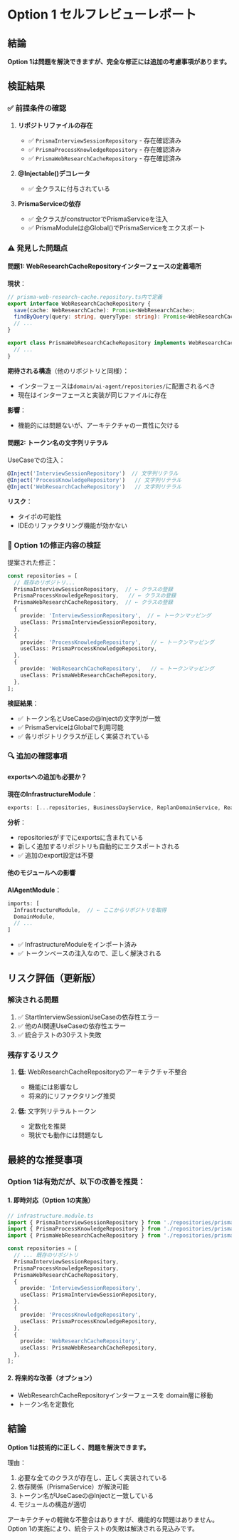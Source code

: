 # Option 1 セルフレビューレポート

## 結論
**Option 1は問題を解決できますが、完全な修正には追加の考慮事項があります。**

## 検証結果

### ✅ 前提条件の確認

1. **リポジトリファイルの存在**
   - ✅ `PrismaInterviewSessionRepository` - 存在確認済み
   - ✅ `PrismaProcessKnowledgeRepository` - 存在確認済み
   - ✅ `PrismaWebResearchCacheRepository` - 存在確認済み

2. **@Injectable()デコレータ**
   - ✅ 全クラスに付与されている

3. **PrismaServiceの依存**
   - ✅ 全クラスがconstructorでPrismaServiceを注入
   - ✅ PrismaModuleは@Global()でPrismaServiceをエクスポート

### ⚠️ 発見した問題点

#### 問題1: WebResearchCacheRepositoryインターフェースの定義場所

**現状**：
```typescript
// prisma-web-research-cache.repository.ts内で定義
export interface WebResearchCacheRepository {
  save(cache: WebResearchCache): Promise<WebResearchCache>;
  findByQuery(query: string, queryType: string): Promise<WebResearchCache | null>;
  // ...
}

export class PrismaWebResearchCacheRepository implements WebResearchCacheRepository {
  // ...
}
```

**期待される構造**（他のリポジトリと同様）：
- インターフェースは`domain/ai-agent/repositories/`に配置されるべき
- 現在はインターフェースと実装が同じファイルに存在

**影響**：
- 機能的には問題ないが、アーキテクチャの一貫性に欠ける

#### 問題2: トークン名の文字列リテラル

UseCaseでの注入：
```typescript
@Inject('InterviewSessionRepository')  // 文字列リテラル
@Inject('ProcessKnowledgeRepository')   // 文字列リテラル
@Inject('WebResearchCacheRepository')   // 文字列リテラル
```

**リスク**：
- タイポの可能性
- IDEのリファクタリング機能が効かない

### 📝 Option 1の修正内容の検証

提案された修正：
```typescript
const repositories = [
  // 既存のリポジトリ...
  PrismaInterviewSessionRepository,  // ← クラスの登録
  PrismaProcessKnowledgeRepository,   // ← クラスの登録
  PrismaWebResearchCacheRepository,  // ← クラスの登録
  {
    provide: 'InterviewSessionRepository',  // ← トークンマッピング
    useClass: PrismaInterviewSessionRepository,
  },
  {
    provide: 'ProcessKnowledgeRepository',   // ← トークンマッピング
    useClass: PrismaProcessKnowledgeRepository,
  },
  {
    provide: 'WebResearchCacheRepository',   // ← トークンマッピング
    useClass: PrismaWebResearchCacheRepository,
  },
];
```

**検証結果**：
- ✅ トークン名とUseCaseの@Injectの文字列が一致
- ✅ PrismaServiceはGlobalで利用可能
- ✅ 各リポジトリクラスが正しく実装されている

### 🔍 追加の確認事項

#### exportsへの追加も必要か？

**現在のInfrastructureModule**：
```typescript
exports: [...repositories, BusinessDayService, ReplanDomainService, RealtimeModule, ...aiServices]
```

**分析**：
- repositoriesがすでにexportsに含まれている
- 新しく追加するリポジトリも自動的にエクスポートされる
- ✅ 追加のexport設定は不要

#### 他のモジュールへの影響

**AIAgentModule**：
```typescript
imports: [
  InfrastructureModule,  // ← ここからリポジトリを取得
  DomainModule,
  // ...
]
```

- ✅ InfrastructureModuleをインポート済み
- ✅ トークンベースの注入なので、正しく解決される

## リスク評価（更新版）

### 解決される問題
1. ✅ StartInterviewSessionUseCaseの依存性エラー
2. ✅ 他のAI関連UseCaseの依存性エラー
3. ✅ 統合テストの30テスト失敗

### 残存するリスク
1. **低**: WebResearchCacheRepositoryのアーキテクチャ不整合
   - 機能には影響なし
   - 将来的にリファクタリング推奨

2. **低**: 文字列リテラルトークン
   - 定数化を推奨
   - 現状でも動作には問題なし

## 最終的な推奨事項

### Option 1は有効だが、以下の改善を推奨：

#### 1. 即時対応（Option 1の実施）
```typescript
// infrastructure.module.ts
import { PrismaInterviewSessionRepository } from './repositories/prisma-interview-session.repository';
import { PrismaProcessKnowledgeRepository } from './repositories/prisma-process-knowledge.repository';
import { PrismaWebResearchCacheRepository } from './repositories/prisma-web-research-cache.repository';

const repositories = [
  // ... 既存のリポジトリ
  PrismaInterviewSessionRepository,
  PrismaProcessKnowledgeRepository, 
  PrismaWebResearchCacheRepository,
  {
    provide: 'InterviewSessionRepository',
    useClass: PrismaInterviewSessionRepository,
  },
  {
    provide: 'ProcessKnowledgeRepository',
    useClass: PrismaProcessKnowledgeRepository,
  },
  {
    provide: 'WebResearchCacheRepository',
    useClass: PrismaWebResearchCacheRepository,
  },
];
```

#### 2. 将来的な改善（オプション）
- WebResearchCacheRepositoryインターフェースを domain層に移動
- トークン名を定数化

## 結論

**Option 1は技術的に正しく、問題を解決できます。**

理由：
1. 必要な全てのクラスが存在し、正しく実装されている
2. 依存関係（PrismaService）が解決可能
3. トークン名がUseCaseの@Injectと一致している
4. モジュールの構造が適切

アーキテクチャの軽微な不整合はありますが、機能的な問題はありません。Option 1の実施により、統合テストの失敗は解決される見込みです。